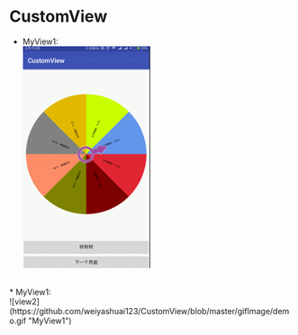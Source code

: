 ﻿# CustomView
* MyView1: </br>
![view1](https://github.com/weiyashuai123/CustomView/blob/master/gifImage/test.gif "show")  
</br>
* MyView1:</br>
![view2](https://github.com/weiyashuai123/CustomView/blob/master/gifImage/demo.gif "MyView1")

